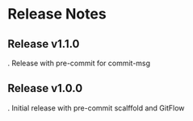 # Release Notes

## Release v1.1.0
. Release with pre-commit for commit-msg
## Release v1.0.0
. Initial release with pre-commit scalffold and GitFlow
